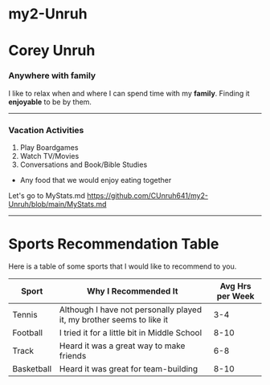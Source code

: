 # my2-Unruh
# Corey Unruh
### Anywhere with family

I like to relax when and where I can spend time with my **family**.
Finding it **enjoyable** to be by them.

***

### Vacation Activities
1. Play Boardgames
2. Watch TV/Movies
3. Conversations and Book/Bible Studies

* Any food that we would enjoy eating together

Let's go to MyStats.md <https://github.com/CUnruh641/my2-Unruh/blob/main/MyStats.md>

***

# Sports Recommendation Table

Here is a table of some sports that I would like to recommend to you.

| Sport | Why I Recommended It | Avg Hrs per Week |
| --- | --- | --- |
| Tennis | Although I have not personally played it, my brother seems to like it | 3-4 |
| Football | I tried it for a little bit in Middle School | 8-10 |
| Track | Heard it was a great way to make friends | 6-8 |
| Basketball | Heard it was great for team-building | 8-10 |

